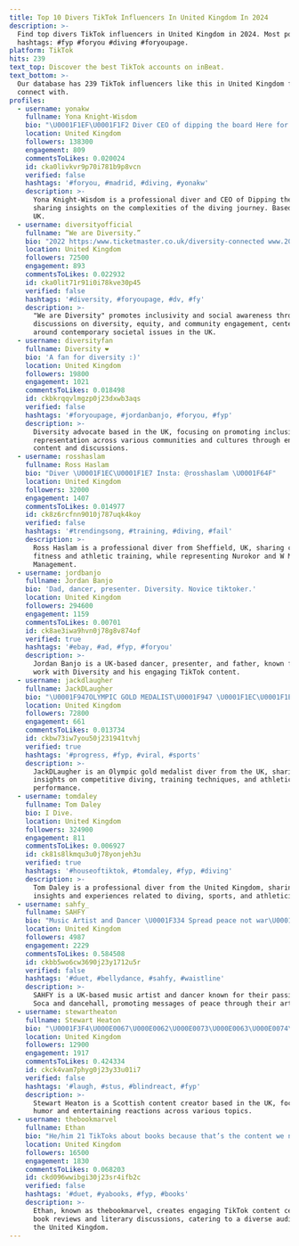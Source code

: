 ```yaml
---
title: Top 10 Divers TikTok Influencers In United Kingdom In 2024
description: >-
  Find top divers TikTok influencers in United Kingdom in 2024. Most popular
  hashtags: #fyp #foryou #diving #foryoupage.
platform: TikTok
hits: 239
text_top: Discover the best TikTok accounts on inBeat.
text_bottom: >-
  Our database has 239 TikTok influencers like this in United Kingdom for you to
  connect with.
profiles:
  - username: yonakw
    fullname: Yona Knight-Wisdom
    bio: "\U0001F1EF\U0001F1F2 Diver CEO of dipping the board Here for the good, the bad and the ugly"
    location: United Kingdom
    followers: 138300
    engagement: 809
    commentsToLikes: 0.020024
    id: cka0livkvr9p70i781b9p8vcn
    verified: false
    hashtags: '#foryou, #madrid, #diving, #yonakw'
    description: >-
      Yona Knight-Wisdom is a professional diver and CEO of Dipping the Board,
      sharing insights on the complexities of the diving journey. Based in the
      UK.
  - username: diversityofficial
    fullname: “We are Diversity.”
    bio: "2022 https:/www.ticketmaster.co.uk/diversity-connected www.20dv.co.uk BLM\U0001F447\U0001F3FD"
    location: United Kingdom
    followers: 72500
    engagement: 893
    commentsToLikes: 0.022932
    id: cka0lit71r91i0i78kve30p45
    verified: false
    hashtags: '#diversity, #foryoupage, #dv, #fy'
    description: >-
      "We are Diversity" promotes inclusivity and social awareness through
      discussions on diversity, equity, and community engagement, centered
      around contemporary societal issues in the UK.
  - username: diversityfan
    fullname: Diversity ❤️
    bio: 'A fan for diversity :)'
    location: United Kingdom
    followers: 19800
    engagement: 1021
    commentsToLikes: 0.018498
    id: ckbkrqqvlmgzp0j23dxwb3aqs
    verified: false
    hashtags: '#foryoupage, #jordanbanjo, #foryou, #fyp'
    description: >-
      Diversity advocate based in the UK, focusing on promoting inclusivity and
      representation across various communities and cultures through engaging
      content and discussions.
  - username: rosshaslam
    fullname: Ross Haslam
    bio: "Diver \U0001F1EC\U0001F1E7 Insta: @rosshaslam \U0001F64F"
    location: United Kingdom
    followers: 32000
    engagement: 1407
    commentsToLikes: 0.014977
    id: ck8z6rcfnn9010j787uqk4koy
    verified: false
    hashtags: '#trendingsong, #training, #diving, #fail'
    description: >-
      Ross Haslam is a professional diver from Sheffield, UK, sharing content on
      fitness and athletic training, while representing Nurokor and W Model
      Management.
  - username: jordbanjo
    fullname: Jordan Banjo
    bio: 'Dad, dancer, presenter. Diversity. Novice tiktoker.'
    location: United Kingdom
    followers: 294600
    engagement: 1159
    commentsToLikes: 0.00701
    id: ck8ae3iwa9hvn0j78g8v874of
    verified: true
    hashtags: '#ebay, #ad, #fyp, #foryou'
    description: >-
      Jordan Banjo is a UK-based dancer, presenter, and father, known for his
      work with Diversity and his engaging TikTok content.
  - username: jackdlaugher
    fullname: JackDLaugher
    bio: "\U0001F947OLYMPIC GOLD MEDALIST\U0001F947 \U0001F1EC\U0001F1E7BRITISH DIVER\U0001F1EC\U0001F1E7"
    location: United Kingdom
    followers: 72800
    engagement: 661
    commentsToLikes: 0.013734
    id: ckbw73iw7you50j231941tvhj
    verified: true
    hashtags: '#progress, #fyp, #viral, #sports'
    description: >-
      JackDLaugher is an Olympic gold medalist diver from the UK, sharing
      insights on competitive diving, training techniques, and athletic
      performance.
  - username: tomdaley
    fullname: Tom Daley
    bio: I Dive.
    location: United Kingdom
    followers: 324900
    engagement: 811
    commentsToLikes: 0.006927
    id: ck81s8lkmqu3u0j78yonjeh3u
    verified: true
    hashtags: '#houseoftiktok, #tomdaley, #fyp, #diving'
    description: >-
      Tom Daley is a professional diver from the United Kingdom, sharing
      insights and experiences related to diving, sports, and athleticism.
  - username: sahfy_
    fullname: SAHFY
    bio: "Music Artist and Dancer \U0001F334 Spread peace not war\U0001F3A4❤️ Soca/dancehall lover \U0001F1EC\U0001F1E7"
    location: United Kingdom
    followers: 4987
    engagement: 2229
    commentsToLikes: 0.584508
    id: ckbb5wo6cw3690j23y1712u5r
    verified: false
    hashtags: '#duet, #bellydance, #sahfy, #waistline'
    description: >-
      SAHFY is a UK-based music artist and dancer known for their passion for
      Soca and dancehall, promoting messages of peace through their art.
  - username: stewartheaton
    fullname: Stewart Heaton
    bio: "\U0001F3F4\U000E0067\U000E0062\U000E0073\U000E0063\U000E0074\U000E007F\U0001F308\U0001F43A⛓ Scottish If you're here, drop a follow \U0001F446 Here for \U0001F923"
    location: United Kingdom
    followers: 12900
    engagement: 1917
    commentsToLikes: 0.424334
    id: ckck4vam7phyg0j23y33u01i7
    verified: false
    hashtags: '#laugh, #stus, #blindreact, #fyp'
    description: >-
      Stewart Heaton is a Scottish content creator based in the UK, focusing on
      humor and entertaining reactions across various topics.
  - username: thebookmarvel
    fullname: Ethan
    bio: "He/him 21 TikToks about books because that’s the content we need\U0001F4DA\U0001F3F3️‍\U0001F308\U0001F4D6"
    location: United Kingdom
    followers: 16500
    engagement: 1830
    commentsToLikes: 0.068203
    id: ckd096wwibgi30j23sr4ifb2c
    verified: false
    hashtags: '#duet, #yabooks, #fyp, #books'
    description: >-
      Ethan, known as thebookmarvel, creates engaging TikTok content centered on
      book reviews and literary discussions, catering to a diverse audience in
      the United Kingdom.
---
```


